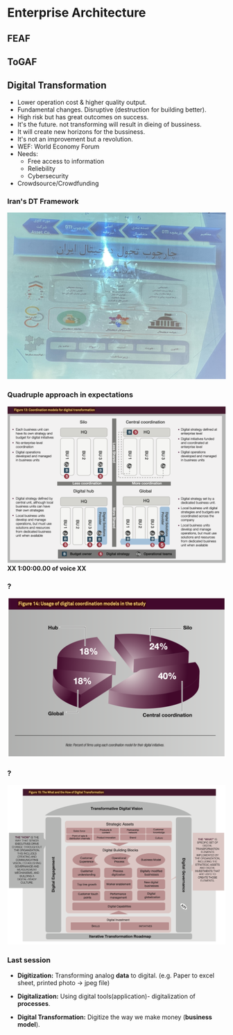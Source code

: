 # Enterprise Architecture

## FEAF

## ToGAF

## Digital Transformation
- Lower operation cost & higher quality output.
- Fundamental changes. Disruptive (destruction for building better).
- High risk but has great outcomes on success.
- It's the future. not transforming will result in dieing of bussiness.
- It will create new horizons for the bussiness.
- It's not an improvement but a revolution.
- WEF: World Economy Forum
- Needs:
	- Free access to information
	- Reliebility
	- Cybersecurity
- Crowdsource/Crowdfunding

### Iran's DT Framework
![img](img/iran_dt.jpg)

### Quadruple approach in expectations
![img](img/cg_13.png)
**XX 1:00:00.00 of voice XX**

### ?
![img](img/cg_14.png)

### ?
![img](img/cg_15.png)

### Last session
- **Digitization:** Transforming analog **data** to digital. (e.g. Paper to excel sheet, printed photo -> jpeg file)


- **Digitalization:** Using digital tools(application)- digitalization of **processes**.


- **Digital Transformation:** Digitize the way we make money (**business model**).